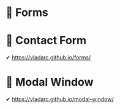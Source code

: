 # 🚀 Forms 

# 🚀 Contact Form
✔ https://vladarc.github.io/forms/
# 🚀 Modal Window
✔ https://vladarc.github.io/modal-window/

